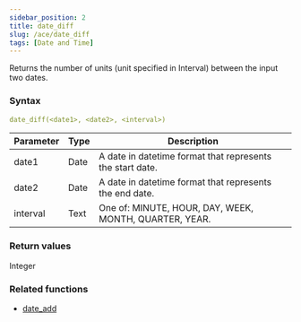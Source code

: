 ```yaml
---
sidebar_position: 2   
title: date_diff
slug: /ace/date_diff
tags: [Date and Time]
---
```

Returns the number of units (unit specified in Interval) between the input two dates.
### Syntax

 ```yaml
date_diff(<date1>, <date2>, <interval>)
```
    
| Parameter   | Type | Description |
| ----------- | ---- | ----------- |     
| date1 | Date | A date in datetime format that represents the start date. |
| date2 | Date | A date in datetime format that represents the end date. |
| interval | Text | One of: MINUTE, HOUR, DAY, WEEK, MONTH, QUARTER, YEAR. |

### Return values
Integer


### Related functions      
* [date_add](/ace/date_add)
